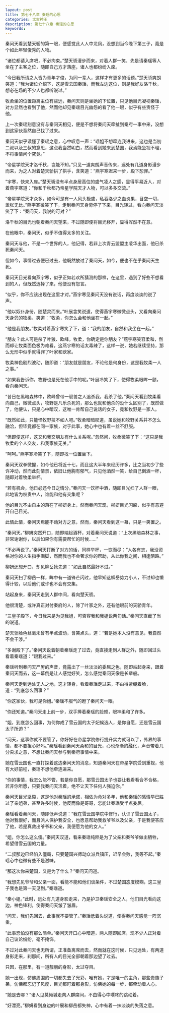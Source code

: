 ```yaml
---
layout: post
title: 第七十八章 秦瑶的心思
categories: 太古神王
description: 第七十八章 秦瑶的心思
keywords:
---
```


秦问天看到楚天骄的第一眼，便感觉此人人中龙凤，没想到当今陛下第三子，竟是个如此年轻俊秀的人物。

“诸位都请入席吧，不必拘束。”楚天骄漫步而来，对着人群一笑，先是请秦瑶等人坐在了主客之位，随即自己方才落座，诸人也都纷纷入席。

“今日我所请之人皆为青年才俊，为同一辈人，这样才有更多的话题。”楚天骄爽朗笑道：“我为诸位介绍下，这是雪云国秦瑶，而我左边这位，则是我好友洛千秋，想必在场的不少人也都听说过。”

牧柔坐的位置距离主位有些远，秦问天则是坐她的下位置，只见他目光凝视秦瑶，对方显然也看到了他，然而他却见秦瑶目光幽怨的看了他一眼，似乎有些责怪于他。

上一次秦瑶刻意没有与秦问天相见，便是不想将秦问天牵扯到秦府一事中来，没想到这家伙竟然自己找了过来。

秦问天似乎读懂了秦瑶之意，心中叹息一声：“瑶姐不想牵连我进来，这也是当初二叔以及三叔的意思，这点我当然明白，然而看到她来到楚国，我焉能坐视不理，不将事情问个究竟。”

“帝星学院天才洛千秋，岂能不知。”只见一道爽朗声音传来，远处有几道身影漫步而来，为之人对着楚天骄拱了拱手，含笑道：“燕宇寒迟来一步，殿下恕罪。”

“宇寒，快来入座。”楚天骄没有半点身居高位的盛气凌人之感，显得平易近人，对着燕宇寒道：“你和千秋都乃帝星学院天才人物，可以多多交流。”

“帝星学院天才众多，如今可是有一人风头极盛，私吞洛少之血炎果，目空一切，嚣张无比。”燕宇寒微笑了下，走到秦问天身旁停了下来，目光转过，看向秦问天淡笑了下：“秦问天，我说的可对？”

洛千秋的目光也朝着秦问天望来，不过随即便将目光移开，显得浑然不在意。

在他眼中，秦问天，似乎不值得太多的关注。

秦问天与他，不是一个世界的人，他记得，若非上次青云盟盟主凌华出面，他已杀死秦问天。

但如今，事情过去便已过去，他既然放过了秦问天，如今，便也不在乎秦问天生死。

秦问天目光看向燕宇寒，似乎正如若欢所猜测的那样，在这里，遇到了好些不想看到的人，但既然选择了来，他便没有怨言。

“似乎，你不应该出现在这里才对。”燕宇寒见秦问天没有说话，再度淡淡的说了声。

“他以奴仆身份，随楚灵而来。”叶展含笑说道，使得燕宇寒微微点头，又看向秦问天身旁的牧柔，笑道：“牧柔，你怎么会和他坐在一起。”

“他是我朋友。”牧柔对着燕宇寒笑了下，道：“我的朋友，自然和我坐在一起。”

“朋友？此人可是杀了叶狼、欧峰，牧柔，你确定是你朋友？”燕宇寒笑容柔和，然而却让牧柔面色极为难看，这燕宇寒的话太毒辣了，这样一说，她若继续坚持，那么无形中似乎就得罪了叶家和欧家。

牧柔神色剧烈波动，随即道：“朋友就是朋友，不论他是何身份，这是我牧柔一人之事。”

“如果我告诉你，牧野也是死在他手中的呢。”叶展冷笑了下，使得牧柔眼眸一颤，看向秦问天。

“昔日在黑暗森林中，欧峰曾带一驭兽之人追杀我，我杀了他。”秦问天看到牧柔看向自己，微微点头，牧野是凡乐杀死的，那么也就和他杀的没什么区别了，既然做了，他便认，只是心中暗叹，这唯一肯帮自己说话的女子，竟和牧野是一家人。

“既然如此，只能怪牧野技不如人吧。”牧柔暗暗叹道，虽说她和牧野关系并不怎么融洽，但毕竟都在同一家族，对于此事，她心中也有着一丝不舒服。

“但即便这样，这又和我交朋友有什么关系呢。”忽然间，牧柔微笑了下：“这只是我牧柔的个人交友，和我家族无关。”

“呵呵。”燕宇寒冷笑了下，随即找一位置坐下。

秦问天双拳微握，如今他已将近十七，而且这大半年来经历许多，比之当初少了些许冲动，然而此刻情景，依旧让他胸有郁气，只见他洒然一笑，给自己倒酒一杯，随即对着牧柔举杯。

“若有机会，他日必还今日之情分。”秦问天一饮杯中酒，随即目光扫了人群一眼，此地皆为权贵中人，谁能和他有交集呢？

他的目光不由自主的落在了柳妍身上，然而秦问天现，柳妍目光闪躲，似乎有意避开自己目光。

此情此情，秦问天焉能不动对方之意，然而，秦问天看到这一幕，只是一笑置之。

“秦问天。”柳妍突然开口，随即端起酒杯，对着秦问天说道：“上次黑暗森林之事，非常谢谢你，以后如果你有需要帮忙的时候……”

“不必再说了。”秦问天打断了对方的话，同样举杯，一饮而尽：“人各有志，我没资格对你的人生指手画脚，然而我也不会奢求你的帮助，从此你我之间，相逢陌路。”

柳妍还想开口，却见柳岳抢先道：“如此自然最好不过。”

秦问天扫了柳岳一样，眸中有一道锋芒闪过，他早知这柳岳势力小人，不过却也懒得计较，以后他们或许也不会有交集。

站起身来，秦问天走到人群中间，看向楚天骄。

他很清楚，或许真正对付秦府的人，除了叶家之外，还有他眼前的天骄青年。

“三皇子殿下，今日我来是为见我姐，可否容我和我姐说两句话。”秦问天直截了当的说道。

楚天骄脸色丝毫未曾有半点波动，含笑点头，道：“若是她本人没有意见，我自然不会干涉。”

“多谢殿下了。”秦问天说着朝着秦瑶走了过去，竟直接走到人群之外，随即回过头看着秦瑶道：“跟我过来。”

秦瑶听到秦问天严厉的声音，竟露出了一丝淡淡的委屈之色，随即站起身来，跟着秦问天而去，这一幕倒是让人感觉好笑，怎么感觉秦问天像是长辈般。

秦问天走到远处无人之地，这才转身，看着秦瑶走过来，不由得紧绷着脸，道：“到底怎么回事？”

“你这家伙，我可是你姐。”秦瑶不服气的瞪了秦问天一眼。

“你还知道。”秦问天走上前一步，双手捧着秦瑶的脸颊，眼神柔和了许多。

“姐，到底怎么回事，为何你成了雪云国的太子妃候选人，是你自愿，还是雪云国太子所迫？”

“问天，这事你就不要管了，你好好在帝星学院修行提升实力就可以了，外界的事情，都不要担心好吗。”秦瑶看到秦问天柔和的目光，心也渐渐的融化，声音带着几分央求之意，不想让秦问天参与到秦府事情中来。

她在雪云国也一直打探着这边秦问天的消息，知道秦问天在帝星学院受到重视，他有大好前程，秦瑶不想他牵连进来。

“你的事情，我怎么能不管，若是你自愿，那雪云国太子也要让我看看合不合格，若非你所愿，只要我秦问天活着，绝不让天下任何人强迫你。”

秦问天目光坚毅，这是他对秦瑶的承诺，相依为命对多年，他和秦瑶的感情早已胜过了亲姐弟，甚至许多时候，他反而像是哥哥，怎能让秦瑶受半点委屈。

秦瑶看着秦问天，随即低声说道：“我在雪云国学院中修行，认识了雪云国太子，他对我很好，而且派人保护我安全，也愿意帮助我救爷爷以及父亲，于是我便答应了他，若是真救出爷爷和父亲，我便愿为他的女人。”

“姐，你怎么这么傻。”秦问天叹道，看来秦瑶纯粹是为了父亲和秦爷爷做出牺牲，希望借雪云国的力量。

“二叔那边已经陷入僵局，只要楚国兴师动众派兵镇压，迟早会败，我等不起。”秦瑶心中也微有些不是滋味。

“那这次你来楚国，又是为了什么？”秦问天问道。

“我想先见爷爷和父亲一面，看能不能和他们谈条件，不过楚国态度模糊，这三皇子我也是第一天见到。”秦瑶道。

“秦小姐。”此时，远处有几道身影走来，乃是护卫秦瑶安全之人，他们目光看向这边，神色锋利，使得秦问天皱了皱眉。

“问天，我们先回去，此事就不要管了。”秦瑶低着头说道，使得秦问天感觉一阵沉重。

“此事恐怕没有那么简单。”秦问天开口心中暗道，两人随即回席，现不少人正对着自己议论纷纷，毫不掩饰。

不过对此秦问天也无所谓，正准备离席而去，然而就在这时候，只见远处，有两道身影走来，刹那间，所有人的目光全部朝着那边望了过去。

只因，在那里，有一道靓丽的身影，太过夺目。

她一出现，仿佛周围的一切都失去了光彩，唯有她，才是唯一的主角，那些贵族子弟，仿佛都忘记了风度，目光都盯着那身影，仿佛她的每一步，都牵动着人心。

“她是去哪？”诸人见莫倾城走向人群席间，不由得心中噗咚的跳动着。

“好漂亮。”柳妍看到身边的叶展和柳岳都失神，心中有着一抹淡淡的失落之意。

